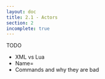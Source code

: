 ```yaml
---
layout: doc
title: 2.1 - Actors
section: 2
incomplete: true
---
```

TODO
* XML vs Lua
* Name=
* Commands and why they are bad
